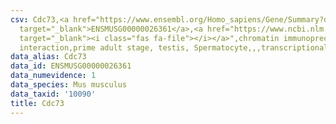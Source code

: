 ```yaml
---
csv: Cdc73,<a href="https://www.ensembl.org/Homo_sapiens/Gene/Summary?db=core;g=ENSMUSG00000026361"
  target="_blank">ENSMUSG00000026361</a>,<a href="https://www.ncbi.nlm.nih.gov/pubmed/25450459"
  target="_blank"><i class="fas fa-file"></i></a>",chromatin immunoprecipitation assay,direct
  interaction,prime adult stage, testis, Spermatocyte,,,transcriptional regulation,
data_alias: Cdc73
data_id: ENSMUSG00000026361
data_numevidence: 1
data_species: Mus musculus
data_taxid: '10090'
title: Cdc73
---
```

